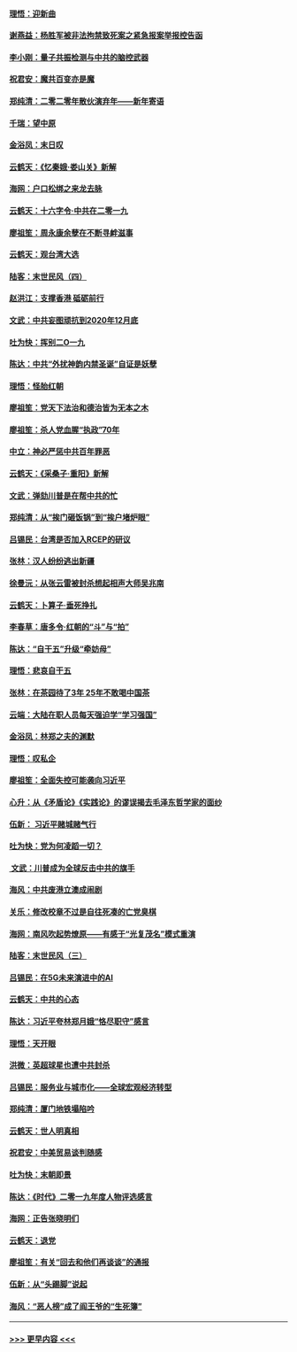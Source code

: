#### [理悟：迎新曲](../pages/nsc993/n11761152.md?t=01021055) 
#### [谢燕益：杨胜军被非法拘禁致死案之紧急报案举报控告函](../pages/nsc993/n11756134.md?t=01021055) 
#### [李小刚：量子共振检测与中共的脑控武器](../pages/nsc993/n11754518.md?t=01021055) 
#### [祝君安：魔共百变亦是魔](../pages/nsc993/n11754469.md?t=01021055) 
#### [郑纯清：二零二零年散伙演弃年——新年寄语](../pages/nsc993/n11754195.md?t=01021055) 
#### [千瑞：望中原](../pages/nsc993/n11754159.md?t=01021055) 
#### [金浴凤：末日叹](../pages/nsc993/n11752359.md?t=01021055) 
#### [云鹤天：《忆秦娥‧娄山关》新解](../pages/nsc993/n11752348.md?t=01021055) 
#### [海网：户口松绑之来龙去脉](../pages/nsc993/n11752328.md?t=01021055) 
#### [云鹤天：十六字令‧中共在二零一九](../pages/nsc993/n11752305.md?t=01021055) 
#### [廖祖笙：周永康余孽在不断寻衅滋事](../pages/nsc993/n11751013.md?t=01021055) 
#### [云鹤天：观台湾大选](../pages/nsc993/n11751007.md?t=01021055) 
#### [陆客：末世民风（四）](../pages/nsc993/n11749203.md?t=01021055) 
#### [赵洪江：支撑香港 砥砺前行](../pages/nsc993/n11748482.md?t=01021055) 
#### [文武：中共妄图顽抗到2020年12月底](../pages/nsc993/n11748446.md?t=01021055) 
#### [吐为快：挥别二O一九](../pages/nsc993/n11748411.md?t=01021055) 
#### [陈达：中共“外扰神韵内禁圣诞”自证是妖孽](../pages/nsc993/n11748226.md?t=01021055) 
#### [理悟：怪胎红朝](../pages/nsc993/n11748206.md?t=01021055) 
#### [廖祖笙：党天下法治和德治皆为无本之木](../pages/nsc993/n11748135.md?t=01021055) 
#### [廖祖笙：杀人党血腥“执政”70年](../pages/nsc993/n11745144.md?t=01021055) 
#### [中立：神必严惩中共百年罪恶](../pages/nsc993/n11744970.md?t=01021055) 
#### [云鹤天：《采桑子‧重阳》新解](../pages/nsc993/n11744948.md?t=01021055) 
#### [文武：弹劾川普是在帮中共的忙](../pages/nsc993/n11744758.md?t=01021055) 
#### [郑纯清：从“挨门砸饭锅”到“挨户堵炉眼”](../pages/nsc993/n11744745.md?t=01021055) 
#### [吕锡民：台湾是否加入RCEP的研议](../pages/nsc993/n11744701.md?t=01021055) 
#### [张林：汉人纷纷逃出新疆](../pages/nsc993/n11743530.md?t=01021055) 
#### [徐曼沅：从张云雷被封杀想起相声大师吴兆南](../pages/nsc993/n11741816.md?t=01021055) 
#### [云鹤天：卜算子‧垂死挣扎](../pages/nsc993/n11739956.md?t=01021055) 
#### [李春草：唐多令‧红朝的“斗”与“拍”](../pages/nsc993/n11739830.md?t=01021055) 
#### [陈达：“自干五”升级“牵妨母”](../pages/nsc993/n11739724.md?t=01021055) 
#### [理悟：悲哀自干五](../pages/nsc993/n11739547.md?t=01021055) 
#### [张林：在茶园待了3年 25年不敢喝中国茶](../pages/nsc993/n11739240.md?t=01021055) 
#### [云端：大陆在职人员每天强迫学“学习强国”](../pages/nsc993/n11738735.md?t=01021055) 
#### [金浴凤：林郑之夫的渊默](../pages/nsc993/n11737735.md?t=01021055) 
#### [理悟：叹私企](../pages/nsc993/n11737715.md?t=01021055) 
#### [廖祖笙：全面失控可能袭向习近平](../pages/nsc993/n11737704.md?t=01021055) 
#### [心升：从《矛盾论》《实践论》的谬误揭去毛泽东哲学家的面纱](../pages/nsc993/n11736962.md?t=01021055) 
#### [伍新： 习近平赌城赌气行](../pages/nsc993/n11736929.md?t=01021055) 
#### [吐为快：党为何凌蹈一切？](../pages/nsc993/n11736915.md?t=01021055) 
#### [ 文武：川普成为全球反击中共的旗手](../pages/nsc993/n11736882.md?t=01021055) 
#### [海风：中共废港立澳成闹剧](../pages/nsc993/n11735857.md?t=01021055) 
#### [关乐：修改校章不过是自往死凑的亡党臭棋](../pages/nsc993/n11735097.md?t=01021055) 
#### [海网：南风吹起势燎原——有感于“光复茂名”模式重演](../pages/nsc993/n11732308.md?t=01021055) 
#### [陆客：末世民风（三）](../pages/nsc993/n11732211.md?t=01021055) 
#### [吕锡民：在5G未来演进中的AI](../pages/nsc993/n11730010.md?t=01021055) 
#### [云鹤天：中共的心态](../pages/nsc993/n11729906.md?t=01021055) 
#### [陈达：习近平夸林郑月娥“恪尽职守”感言](../pages/nsc993/n11729881.md?t=01021055) 
#### [理悟：天开眼](../pages/nsc993/n11729699.md?t=01021055) 
#### [洪微：英超球星也遭中共封杀](../pages/nsc993/n11727243.md?t=01021055) 
#### [吕锡民：服务业与城市化——全球宏观经济转型](../pages/nsc993/n11725845.md?t=01021055) 
#### [郑纯清：厦门地铁塌陷吟](../pages/nsc993/n11725813.md?t=01021055) 
#### [云鹤天：世人明真相](../pages/nsc993/n11725621.md?t=01021055) 
#### [祝君安：中美贸易谈判随感](../pages/nsc993/n11725609.md?t=01021055) 
#### [吐为快：末朝即景](../pages/nsc993/n11723365.md?t=01021055) 
#### [陈达：《时代》二零一九年度人物评选感言](../pages/nsc993/n11723337.md?t=01021055) 
#### [海网：正告张晓明们](../pages/nsc993/n11723228.md?t=01021055) 
#### [云鹤天：退党](../pages/nsc993/n11723056.md?t=01021055) 
#### [廖祖笙：有关“回去和他们再谈谈”的通报](../pages/nsc993/n11722442.md?t=01021055) 
#### [伍新：从“头踢脚”说起](../pages/nsc993/n11722429.md?t=01021055) 
#### [海风：“恶人榜”成了阎王爷的“生死簿”](../pages/nsc993/n11722272.md?t=01021055) 

----
#### [ >>> 更早内容 <<< ](../indexes/nsc993-earlier.md)

